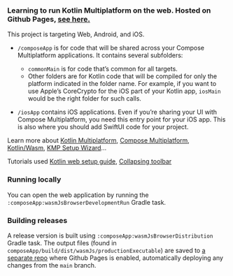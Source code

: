 ### Learning to run Kotlin Multiplatform on the web. Hosted on Github Pages, [see here.](https://monkey-matt.github.io/KMP-Web-Executable/)

This project is targeting Web, Android, and iOS.

* `/composeApp` is for code that will be shared across your Compose Multiplatform applications.
  It contains several subfolders:
  - `commonMain` is for code that’s common for all targets.
  - Other folders are for Kotlin code that will be compiled for only the platform indicated in the folder name.
    For example, if you want to use Apple’s CoreCrypto for the iOS part of your Kotlin app,
    `iosMain` would be the right folder for such calls.

* `/iosApp` contains iOS applications. Even if you’re sharing your UI with Compose Multiplatform, 
  you need this entry point for your iOS app. This is also where you should add SwiftUI code for your project.


  
Learn more about [Kotlin Multiplatform](https://www.jetbrains.com/help/kotlin-multiplatform-dev/get-started.html),
[Compose Multiplatform](https://github.com/JetBrains/compose-multiplatform/#compose-multiplatform),
[Kotlin/Wasm](https://kotl.in/wasm/),
[KMP Setup Wizard](https://kmp.jetbrains.com/)...

Tutorials used
[Kotlin web setup guide](https://kotlinlang.org/docs/wasm-get-started.html#before-you-start),
[Collapsing toolbar](https://www.droidcon.com/2022/10/10/collapsing-toolbar-with-parallax-effect-and-curved-motion-in-jetpack-compose-%F0%9F%98%8E/)

### Running locally

You can open the web application by running the `:composeApp:wasmJsBrowserDevelopmentRun` Gradle task.

### Building releases

A release version is built using `:composeApp:wasmJsBrowserDistribution` Gradle task. The output files (found in `composeApp/build/dist/wasmJs/productionExecutable`) are saved to [a separate repo](https://github.com/Monkey-Matt/KMP-Web-Executable) where Github Pages is enabled, automatically deploying any changes from the `main` branch.
